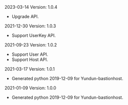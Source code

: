 2023-03-14 Version: 1.0.4
- Upgrade API.

2021-12-30 Version: 1.0.3
- Support UserKey API.

2021-09-23 Version: 1.0.2
- Support User API.
- Support Host API.

2021-03-17 Version: 1.0.1
- Generated python 2019-12-09 for Yundun-bastionhost.

2021-01-09 Version: 1.0.0
- Generated python 2019-12-09 for Yundun-bastionhost.

